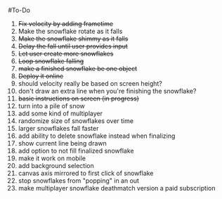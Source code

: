 #To-Do

1. ~~Fix velocity by adding frametime~~
2. Make the snowflake rotate as it falls
3. ~~Make the snowflake shimmy as it falls~~
4. ~~Delay the fall until user provides input~~
5. ~~Let user create more snowflakes~~
6. ~~Loop snowflake falling~~
7. ~~make a finished snowflake be one object~~
8. ~~Deploy it online~~
9. should velocity really be based on screen height?
10. don't draw an extra line when you're finishing the snowflake?
11. ~~basic instructions on screen (in progress)~~
12. turn into a pile of snow
13. add some kind of multiplayer
14. randomize size of snowflakes over time
15. larger snowflakes fall faster
16. add ability to delete snowflake instead when finalizing
17. show current line being drawn
18. add option to not fill finalized snowflake
19. make it work on mobile
20. add background selection
21. canvas axis mirrored to first click of snowflake
22. stop snowflakes from "popping" in an out    
107. make multiplayer snowflake deathmatch version a paid subscription

